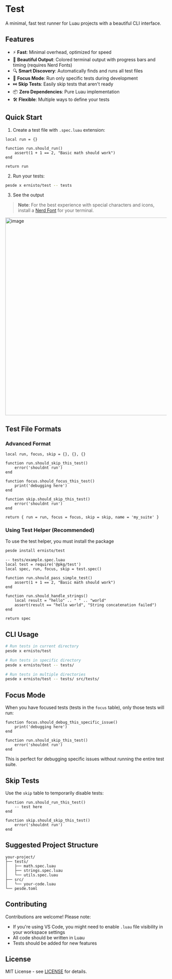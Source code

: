 # Test

A minimal, fast test runner for Luau projects with a beautiful CLI interface.

## Features

- ⚡ **Fast**: Minimal overhead, optimized for speed
- 🎨 **Beautiful Output**: Colored terminal output with progress bars and timing (requires Nerd Fonts)
- 🔍 **Smart Discovery**: Automatically finds and runs all test files
- 🎯 **Focus Mode**: Run only specific tests during development
- ⏭️ **Skip Tests**: Easily skip tests that aren't ready
- 📦 **Zero Dependencies**: Pure Luau implementation
- 🛠️ **Flexible**: Multiple ways to define your tests

## Quick Start

1. Create a test file with `.spec.luau` extension:

```luau
local run = {}

function run.should_run()
    assert(1 + 1 == 2, "Basic math should work")
end

return run
```

2. Run your tests:

```bash
pesde x ernisto/test -- tests
```

3. See the output

> **Note**: For the best experience with special characters and icons, install a [Nerd Font](https://www.nerdfonts.com/) for your terminal.

<img width="1159" height="615" alt="image" src="https://github.com/user-attachments/assets/c8ea331c-d7f8-4649-99dc-ff6814e11909" />



## Test File Formats

### Advanced Format

```luau
local run, focus, skip = {}, {}, {}

function run.should_skip_this_test()
    error('shouldnt run')
end

function focus.should_focus_this_test()
    print('debugging here')
end

function skip.should_skip_this_test()
    error('shouldnt run')
end

return { run = run, focus = focus, skip = skip, name = 'my_suite' }
```

### Using Test Helper (Recommended)

To use the test helper, you must install the package

```bash
pesde install ernisto/test
```

```luau
-- tests/example.spec.luau
local test = require('@pkg/test')
local spec, run, focus, skip = test.spec()

function run.should_pass_simple_test()
    assert(1 + 1 == 2, "Basic math should work")
end

function run.should_handle_strings()
    local result = "hello" .. " " .. "world"
    assert(result == "hello world", "String concatenation failed")
end

return spec
```

## CLI Usage

```bash
# Run tests in current directory
pesde x ernisto/test

# Run tests in specific directory
pesde x ernisto/test -- tests/

# Run tests in multiple directories
pesde x ernisto/test -- tests/ src/tests/
```

## Focus Mode

When you have focused tests (tests in the `focus` table), only those tests will run:

```luau
function focus.should_debug_this_specific_issue()
    print('debugging here')
end

function run.should_skip_this_test()
    error('shouldnt run')
end
```

This is perfect for debugging specific issues without running the entire test suite.

## Skip Tests

Use the `skip` table to temporarily disable tests:

```luau
function run.should_run_this_test()
    -- test here
end

function skip.should_skip_this_test()
    error('shouldnt run')
end
```

## Suggested Project Structure

```
your-project/
├── tests/
│   ├── math.spec.luau
│   ├── strings.spec.luau
│   └── utils.spec.luau
├── src/
│   └── your-code.luau
└── pesde.toml
```

## Contributing

Contributions are welcome! Please note:

- If you're using VS Code, you might need to enable `.luau` file visibility in your workspace settings
- All code should be written in Luau
- Tests should be added for new features

## License

MIT License - see [LICENSE](LICENSE) for details.
